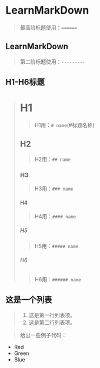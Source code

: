 LearnMarkDown 
==================
>最高阶标题使用：`======`

LearnMarkDown
------------------
>第二阶标题使用：`---------`

H1-H6标题
------------------
># H1
> > H1用：`# name`(#标题名称) 
>## H2
> > H2用：`## name`  
>### H3
> > H3用：`### name`  
>#### H4
> > H4用：`#### name`  
>##### H5
> > H5用：`##### name`  
>###### H6
> > H6用：`###### name`

## 这是一个列表

>1.  这是第一行列表项。
>2.  这是第二行列表项。


> 给出一些例子代码：
> 
*   Red
*   Green
*   Blue
